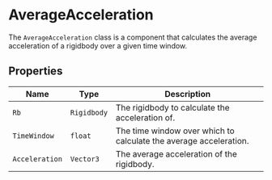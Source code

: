 # AverageAcceleration

The `AverageAcceleration` class is a component that calculates the average acceleration of a rigidbody over a given time window.

## Properties

| Name | Type | Description |
| --- | --- | --- |
| `Rb` | `Rigidbody` | The rigidbody to calculate the acceleration of. |
| `TimeWindow` | `float` | The time window over which to calculate the average acceleration. |
| `Acceleration` | `Vector3` | The average acceleration of the rigidbody. |
